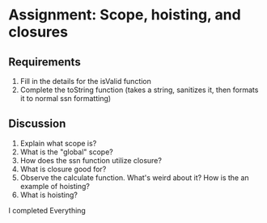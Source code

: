 # Assignment: Scope, hoisting, and closures

## Requirements

1. Fill in the details for the isValid function
2. Complete the toString function (takes a string, sanitizes it, then formats it to normal ssn formatting)



## Discussion

1. Explain what scope is?
2. What is the "global" scope?
3. How does the ssn function utilize closure?
4. What is closure good for?
5. Observe the calculate function.  What's weird about it?  How is the an example of hoisting?
6. What is hoisting?


I completed Everything
